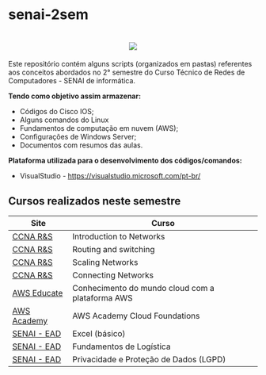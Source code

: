 # senai-2sem

<h1>
    <h1 align="center">
    <img src="https://informatica.sp.senai.br/galeriaimagens/imageviewer.ashx?Url=68361">
</h1>

Este repositório contém alguns scripts (organizados em pastas) referentes aos conceitos abordados no 2° semestre do Curso Técnico de Redes de Computadores - SENAI de informática.

**Tendo como objetivo assim armazenar:**

* Códigos do Cisco IOS;
* Alguns comandos do Linux
* Fundamentos de computação em nuvem (AWS);
* Configurações de Windows Server;
* Documentos com resumos das aulas.

**Plataforma utilizada para o desenvolvimento dos códigos/comandos:**

* VisualStudio - https://visualstudio.microsoft.com/pt-br/

## Cursos realizados neste semestre

Site | Curso
---- | -----
[CCNA R&S](https://www.netacad.com/) | Introduction to Networks
[CCNA R&S](https://www.netacad.com/) | Routing and switching
[CCNA R&S](https://www.netacad.com/) | Scaling Networks
[CCNA R&S](https://www.netacad.com/) | Connecting Networks
[AWS Educate](https://www.awseducate.com/mstudent/s/classrooms) | Conhecimento do mundo cloud com a plataforma AWS
[AWS Academy](https://awsacademy.instructure.com/courses/3521) | AWS Academy Cloud Foundations
[SENAI - EAD](https://ead.sp.senai.br/) | Excel (básico)
[SENAI - EAD](https://ead.sp.senai.br/) | Fundamentos de Logística
[SENAI - EAD](https://ead.sp.senai.br/) | Privacidade e Proteção de Dados (LGPD)
